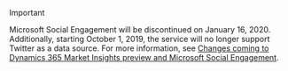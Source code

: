 > [!IMPORTANT]
> Microsoft Social Engagement will be discontinued on January 16, 2020. Additionally, starting October 1, 2019, the service will no longer support Twitter as a data source. For more information, see [Changes coming to Dynamics 365 Market Insights preview and Microsoft Social Engagement](https://dynamics.microsoft.com/microsoft-social-engagement-transition/).